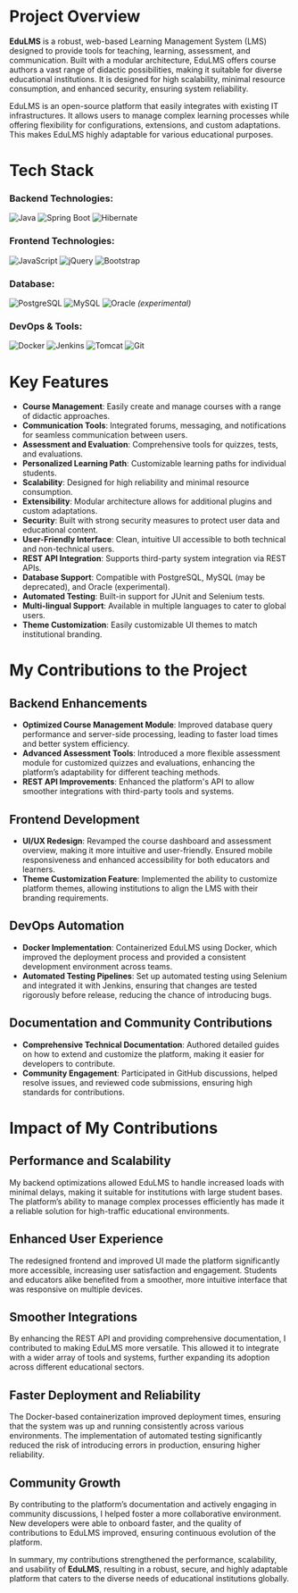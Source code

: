 # Project Overview
**EduLMS** is a robust, web-based Learning Management System (LMS) designed to provide tools for teaching, learning, assessment, and communication. Built with a modular architecture, EduLMS offers course authors a vast range of didactic possibilities, making it suitable for diverse educational institutions. It is designed for high scalability, minimal resource consumption, and enhanced security, ensuring system reliability.

EduLMS is an open-source platform that easily integrates with existing IT infrastructures. It allows users to manage complex learning processes while offering flexibility for configurations, extensions, and custom adaptations. This makes EduLMS highly adaptable for various educational purposes.

# Tech Stack

### Backend Technologies:
![Java](https://img.shields.io/badge/Java-ED8B00?style=for-the-badge&logo=java&logoColor=white)
![Spring Boot](https://img.shields.io/badge/Spring_Boot-6DB33F?style=for-the-badge&logo=spring-boot&logoColor=white)
![Hibernate](https://img.shields.io/badge/Hibernate-59666C?style=for-the-badge&logo=hibernate&logoColor=white)

### Frontend Technologies:
![JavaScript](https://img.shields.io/badge/JavaScript-F7DF1E?style=for-the-badge&logo=javascript&logoColor=black)
![jQuery](https://img.shields.io/badge/jQuery-0769AD?style=for-the-badge&logo=jquery&logoColor=white)
![Bootstrap](https://img.shields.io/badge/Bootstrap-7952B3?style=for-the-badge&logo=bootstrap&logoColor=white)

### Database:
![PostgreSQL](https://img.shields.io/badge/PostgreSQL-4169E1?style=for-the-badge&logo=postgresql&logoColor=white)
![MySQL](https://img.shields.io/badge/MySQL-4479A1?style=for-the-badge&logo=mysql&logoColor=white)
![Oracle](https://img.shields.io/badge/Oracle-F80000?style=for-the-badge&logo=oracle&logoColor=white) *(experimental)*

### DevOps & Tools:
![Docker](https://img.shields.io/badge/Docker-2496ED?style=for-the-badge&logo=docker&logoColor=white)
![Jenkins](https://img.shields.io/badge/Jenkins-D24939?style=for-the-badge&logo=jenkins&logoColor=white)
![Tomcat](https://img.shields.io/badge/Apache_Tomcat-F8DC75?style=for-the-badge&logo=apache-tomcat&logoColor=black)
![Git](https://img.shields.io/badge/Git-F05032?style=for-the-badge&logo=git&logoColor=white)

# Key Features

- **Course Management**: Easily create and manage courses with a range of didactic approaches.
- **Communication Tools**: Integrated forums, messaging, and notifications for seamless communication between users.
- **Assessment and Evaluation**: Comprehensive tools for quizzes, tests, and evaluations.
- **Personalized Learning Path**: Customizable learning paths for individual students.
- **Scalability**: Designed for high reliability and minimal resource consumption.
- **Extensibility**: Modular architecture allows for additional plugins and custom adaptations.
- **Security**: Built with strong security measures to protect user data and educational content.
- **User-Friendly Interface**: Clean, intuitive UI accessible to both technical and non-technical users.
- **REST API Integration**: Supports third-party system integration via REST APIs.
- **Database Support**: Compatible with PostgreSQL, MySQL (may be deprecated), and Oracle (experimental).
- **Automated Testing**: Built-in support for JUnit and Selenium tests.
- **Multi-lingual Support**: Available in multiple languages to cater to global users.
- **Theme Customization**: Easily customizable UI themes to match institutional branding.

# My Contributions to the Project

## Backend Enhancements
- **Optimized Course Management Module**: Improved database query performance and server-side processing, leading to faster load times and better system efficiency.
- **Advanced Assessment Tools**: Introduced a more flexible assessment module for customized quizzes and evaluations, enhancing the platform’s adaptability for different teaching methods.
- **REST API Improvements**: Enhanced the platform's API to allow smoother integrations with third-party tools and systems.

## Frontend Development
- **UI/UX Redesign**: Revamped the course dashboard and assessment overview, making it more intuitive and user-friendly. Ensured mobile responsiveness and enhanced accessibility for both educators and learners.
- **Theme Customization Feature**: Implemented the ability to customize platform themes, allowing institutions to align the LMS with their branding requirements.

## DevOps Automation
- **Docker Implementation**: Containerized EduLMS using Docker, which improved the deployment process and provided a consistent development environment across teams.
- **Automated Testing Pipelines**: Set up automated testing using Selenium and integrated it with Jenkins, ensuring that changes are tested rigorously before release, reducing the chance of introducing bugs.

## Documentation and Community Contributions
- **Comprehensive Technical Documentation**: Authored detailed guides on how to extend and customize the platform, making it easier for developers to contribute.
- **Community Engagement**: Participated in GitHub discussions, helped resolve issues, and reviewed code submissions, ensuring high standards for contributions.

# Impact of My Contributions

## Performance and Scalability
My backend optimizations allowed EduLMS to handle increased loads with minimal delays, making it suitable for institutions with large student bases. The platform’s ability to manage complex processes efficiently has made it a reliable solution for high-traffic educational environments.

## Enhanced User Experience
The redesigned frontend and improved UI made the platform significantly more accessible, increasing user satisfaction and engagement. Students and educators alike benefited from a smoother, more intuitive interface that was responsive on multiple devices.

## Smoother Integrations
By enhancing the REST API and providing comprehensive documentation, I contributed to making EduLMS more versatile. This allowed it to integrate with a wider array of tools and systems, further expanding its adoption across different educational sectors.

## Faster Deployment and Reliability
The Docker-based containerization improved deployment times, ensuring that the system was up and running consistently across various environments. The implementation of automated testing significantly reduced the risk of introducing errors in production, ensuring higher reliability.

## Community Growth
By contributing to the platform’s documentation and actively engaging in community discussions, I helped foster a more collaborative environment. New developers were able to onboard faster, and the quality of contributions to EduLMS improved, ensuring continuous evolution of the platform.

In summary, my contributions strengthened the performance, scalability, and usability of **EduLMS**, resulting in a robust, secure, and highly adaptable platform that caters to the diverse needs of educational institutions globally.
